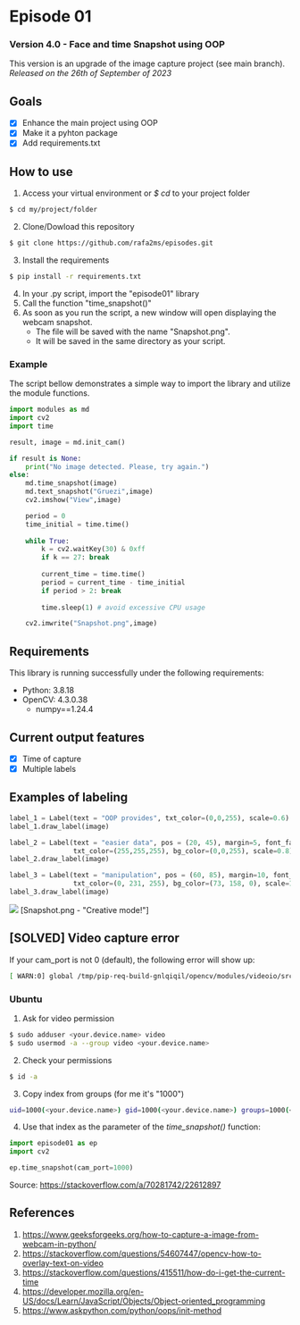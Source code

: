 # Episode 01
### Version 4.0 - Face and time Snapshot using OOP
This version is an upgrade of the image capture project (see main branch).<br/>
_Released on the 26th of September of 2023_ <br/>

## Goals
- [x] Enhance the main project using OOP
- [x] Make it a pyhton package
- [x] Add requirements.txt

## How to use
1. Access your virtual environment or _$ cd_ to your project folder
``` bash
$ cd my/project/folder
```
2. Clone/Dowload this repository
``` bash
$ git clone https://github.com/rafa2ms/episodes.git
```
3. Install the requirements
``` bash
$ pip install -r requirements.txt
```
4. In your .py script, import the "episode01" library
5. Call the function "time_snapshot()"
6. As soon as you run the script, a new window will open displaying the webcam snapshot.
   - The file will be saved with the name "Snapshot.png".
   - It will be saved in the same directory as your script.

### Example
The script bellow demonstrates a simple way to import the library and utilize the module functions. <br/>

``` python
import modules as md
import cv2
import time

result, image = md.init_cam()

if result is None:
	print("No image detected. Please, try again.")
else:
	md.time_snapshot(image)
	md.text_snapshot("Gruezi",image)
	cv2.imshow("View",image)

	period = 0
	time_initial = time.time()
	
	while True:
		k = cv2.waitKey(30) & 0xff
		if k == 27: break
		
		current_time = time.time()
		period = current_time - time_initial
		if period > 2: break
		
		time.sleep(1) # avoid excessive CPU usage

	cv2.imwrite("Snapshot.png",image)
```


## Requirements
 This library is running successfully under the following requirements:
- Python: 3.8.18
- OpenCV: 4.3.0.38
  - numpy==1.24.4

## Current output features
- [x] Time of capture <br/>
- [x] Multiple labels <br/>

## Examples of labeling
``` python 
label_1 = Label(text = "OOP provides", txt_color=(0,0,255), scale=0.6)
label_1.draw_label(image)

label_2 = Label(text = "easier data", pos = (20, 45), margin=5, font_face=cv2.FONT_HERSHEY_TRIPLEX,
                txt_color=(255,255,255), bg_color=(0,0,255), scale=0.8)
label_2.draw_label(image)

label_3 = Label(text = "manipulation", pos = (60, 85), margin=10, font_face=cv2.FONT_HERSHEY_SCRIPT_COMPLEX,
                txt_color=(0, 231, 255), bg_color=(73, 158, 0), scale=1)
label_3.draw_label(image)
```
<img src = "https://github.com/rafa2ms/episodes/blob/oop_scratch/Snapshot.png?raw=true" />
[Snapshot.png - "Creative mode!"]

## [SOLVED] Video capture error 
If your cam_port is not 0 (default), the following error will show up:
``` bash
[ WARN:0] global /tmp/pip-req-build-gnlqiqil/opencv/modules/videoio/src/cap_v4l.cpp (893) open VIDEOIO(V4L2:/dev/video0): can't open camera by index
```

### Ubuntu
1. Ask for video permission
``` bash
$ sudo adduser <your.device.name> video
$ sudo usermod -a --group video <your.device.name>
```

2. Check your permissions
``` bash
$ id -a
```

3. Copy index from groups (for me it's "1000")
``` bash
uid=1000(<your.device.name>) gid=1000(<your.device.name>) groups=1000(<your.device.name>) ...
```

4. Use that index as the parameter of the _time_snapshot()_ function:
``` python
import episode01 as ep
import cv2

ep.time_snapshot(cam_port=1000)
```
Source: https://stackoverflow.com/a/70281742/22612897

## References
1. https://www.geeksforgeeks.org/how-to-capture-a-image-from-webcam-in-python/
2. https://stackoverflow.com/questions/54607447/opencv-how-to-overlay-text-on-video
3. https://stackoverflow.com/questions/415511/how-do-i-get-the-current-time
4. https://developer.mozilla.org/en-US/docs/Learn/JavaScript/Objects/Object-oriented_programming
5. https://www.askpython.com/python/oops/init-method
